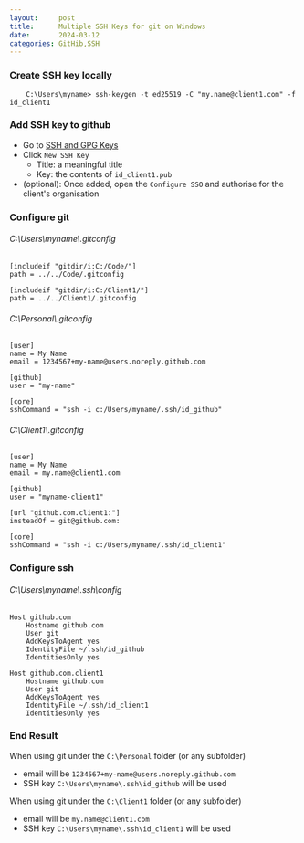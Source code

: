 ```yaml
---
layout:     post
title:      Multiple SSH Keys for git on Windows
date:       2024-03-12
categories: GitHib,SSH
---
```

### Create SSH key locally
```
    C:\Users\myname> ssh-keygen -t ed25519 -C "my.name@client1.com" -f id_client1
```

### Add SSH key to github
- Go to [SSH and GPG Keys](https://github.com/settings/keys)
- Click `New SSH Key`
  - Title: a meaningful title
  - Key: the contents of `id_client1.pub`
- (optional): Once added, open the `Configure SSO` and authorise for the client's organisation

### Configure git
###### C:\\Users\myname\\.gitconfig
```
[includeif "gitdir/i:C:/Code/"]
path = ../../Code/.gitconfig

[includeif "gitdir/i:C:/Client1/"]
path = ../../Client1/.gitconfig
```

###### C:\\Personal\\.gitconfig
```
[user]
name = My Name
email = 1234567+my-name@users.noreply.github.com

[github]
user = "my-name"

[core]
sshCommand = "ssh -i c:/Users/myname/.ssh/id_github"
```

###### C:\\Client1\\.gitconfig
```
[user]
name = My Name
email = my.name@client1.com

[github]
user = "myname-client1"

[url "github.com.client1:"]
insteadOf = git@github.com:

[core]
sshCommand = "ssh -i c:/Users/myname/.ssh/id_client1"
```

### Configure ssh
###### C:\\Users\\myname\\.ssh\\config
```
Host github.com
    Hostname github.com
    User git
    AddKeysToAgent yes
    IdentityFile ~/.ssh/id_github
    IdentitiesOnly yes
    
Host github.com.client1
    Hostname github.com
    User git
    AddKeysToAgent yes
    IdentityFile ~/.ssh/id_client1
    IdentitiesOnly yes
```

### End Result
When using git under the `C:\Personal` folder (or any subfolder)
- email will be `1234567+my-name@users.noreply.github.com`
- SSH key `C:\Users\myname\.ssh\id_github` will be used

When using git under the `C:\Client1` folder (or any subfolder)
- email will be `my.name@client1.com`
- SSH key `C:\Users\myname\.ssh\id_client1` will be used
